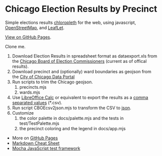 # Chicago Election Results by Precinct
Simple elections results [chloropleth](https://en.wikipedia.org/wiki/Choropleth_map) for the web, using javascript, [OpenStreetMap](https://www.openstreetmap.org/), and [LeafLet](https://leafletjs.com/).

[View on GitHub Pages](https://hughdevlin.github.io/ChicagoMunicipalFebruary2023VallasMajority/).

Clone me.

1. Download Election Results in spreadsheet format as dataexport.xls from the [Chicago Board of Election Commissioners](https://chicagoelections.gov/en/election-results.html) (current as of offical results).
2. Download precinct and (optionally) ward boundaries as geojson from the [City of Chicago Data Portal](https://data.cityofchicago.org/browse?q=gis%20boundaries&sortBy=relevance)
3. Run scripts to trim the Chicago geojson.
    1. precincts.mjs
    2. wards.mjs
4. Use [LibreOffice Calc](https://www.libreoffice.org/discover/calc/) or equivalent to export the results as a [comma separated values](https://en.wikipedia.org/wiki/Comma-separated_values) (*.csv).
5. Run script CBOEcsv2json.mjs to transform the CSV to [json](https://www.json.org/json-en.html).
6. Customize 
    1. the color palette in docs/palette.mjs and the tests in test/TestPalette.mjs
    3. the precinct coloring and the legend in docs/app.mjs

- More on [GitHub Pages](https://pages.github.com/)
- [Markdown Cheat Sheet](https://www.markdownguide.org/cheat-sheet/)
- [Mocha JavaScript test framework](https://mochajs.org/)